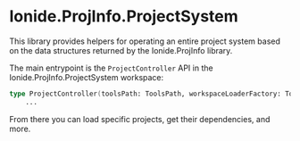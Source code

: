 # Ionide.ProjInfo.ProjectSystem

This library provides helpers for operating an entire project system based on the data structures returned by the Ionide.ProjInfo library.

The main entrypoint is the `ProjectController` API in the Ionide.ProjInfo.ProjectSystem workspace:

```fsharp
type ProjectController(toolsPath: ToolsPath, workspaceLoaderFactory: ToolsPath -> IWorkspaceLoader) =
    ...
```

From there you can load specific projects, get their dependencies, and more.
